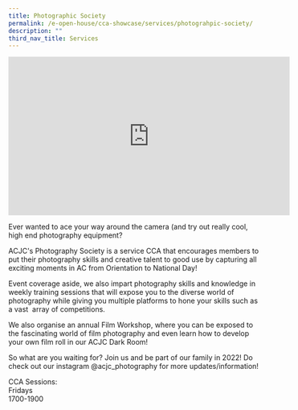 ```yaml
---
title: Photographic Society
permalink: /e-open-house/cca-showcase/services/photograhpic-society/
description: ""
third_nav_title: Services
---
```

<div align="center"><iframe allowfullscreen="" allow="accelerometer; autoplay; clipboard-write; encrypted-media; gyroscope; picture-in-picture; web-share" frameborder="0" title="YouTube video player" src="https://www.youtube.com/embed/k0VcZVzYHhs" height="315" width="560"></iframe></div>

Ever wanted to ace your way around the camera (and try out really cool, high end photography equipment?

ACJC's Photography Society is a service CCA that encourages members to put their photography skills and creative talent to good use by capturing all exciting moments in AC from Orientation to National Day!

Event coverage aside, we also impart photography skills and knowledge in weekly training sessions that will expose you to the diverse world of photography while giving you multiple platforms to hone your skills such as a vast&nbsp; array of competitions.

We also organise an annual Film Workshop, where you can be exposed to the fascinating world of film photography and even learn how to develop your own film roll in our ACJC Dark Room!&nbsp;

So what are you waiting for? Join us and be part of our family in 2022! Do check out our instagram @acjc\_photography for more updates/information!
  

CCA Sessions: <br>
Fridays <br>
1700-1900